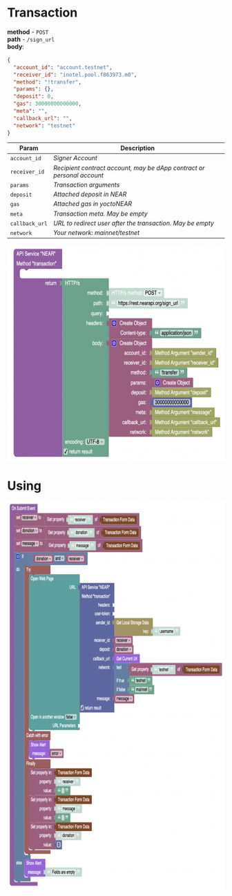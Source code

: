 # Transaction  

**method** - `POST`  
**path** - `/sign_url`  
**body**:
```JSON
{
  "account_id": "account.testnet",
  "receiver_id": "inotel.pool.f863973.m0",
  "method": "!transfer",
  "params": {},
  "deposit": 0,
  "gas": 30000000000000,
  "meta": "",
  "callback_url": "",
  "network": "testnet"
}
```

| Param                            | Description                                                                                                             |
| -------------------------------- | ----------------------------------------------------------------------------------------------------------------------- |
| `account_id`                     | _Signer Account_                                                                                                        |
| `receiver_id`                    | _Recipient contract account, may be dApp contract or personal account_                                                  |
| `params`                         | _Transaction arguments_                                                                                                 |
| `deposit`                        | _Attached deposit in NEAR_                                                                                              |
| `gas`                            | _Attached gas in yoctoNEAR_                                                                                             |
| `meta`                           | _Transaction meta. May be empty_                                                                                        |
| `callback_url`                   | _URL to redirect user after the transaction. May be empty_                                                              |
| `network`                        | _Your network: mainnet/testnet_                                                                                         |



<img src="../img/method_transaction.png" height="500px">  

# Using

<img src="../img/using_method_transaction.png" height="900px">  


